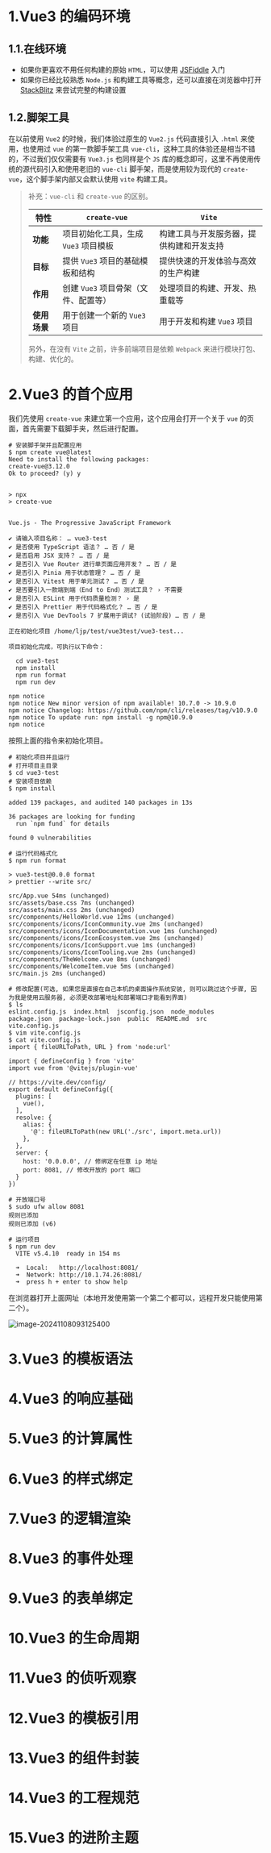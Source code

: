 # 1.Vue3 的编码环境

## 1.1.在线环境

*   如果你更喜欢不用任何构建的原始 `HTML`，可以使用 [JSFiddle](https://jsfiddle.net/yyx990803/2ke1ab0z/) 入门
*   如果你已经比较熟悉 `Node.js` 和构建工具等概念，还可以直接在浏览器中打开 [StackBlitz](https://vite.new/vue) 来尝试完整的构建设置

## 1.2.脚架工具

在以前使用 `Vue2` 的时候，我们体验过原生的 `Vue2.js` 代码直接引入 `.html`  来使用，也使用过 `vue` 的第一款脚手架工具 `vue-cli`，这种工具的体验还是相当不错的，不过我们仅仅需要有 `Vue3.js` 也同样是个 `JS` 库的概念即可，这里不再使用传统的源代码引入和使用老旧的 `vue-cli` 脚手架，而是使用较为现代的 `create-vue`，这个脚手架内部又会默认使用 `vite` 构建工具。

>   补充：`vue-cli` 和 `create-vue` 的区别。
>
>   | 特性         | `create-vue`                         | `Vite`                                   |
>   | ------------ | ------------------------------------ | ---------------------------------------- |
>   | **功能**     | 项目初始化工具，生成 `Vue3` 项目模板 | 构建工具与开发服务器，提供构建和开发支持 |
>   | **目标**     | 提供 `Vue3` 项目的基础模板和结构     | 提供快速的开发体验与高效的生产构建       |
>   | **作用**     | 创建 `Vue3` 项目骨架（文件、配置等） | 处理项目的构建、开发、热重载等           |
>   | **使用场景** | 用于创建一个新的 `Vue3` 项目         | 用于开发和构建 `Vue3` 项目               |
>
>   另外，在没有 `Vite` 之前，许多前端项目是依赖 `Webpack` 来进行模块打包、构建、优化的。

# 2.Vue3 的首个应用

我们先使用 `create-vue` 来建立第一个应用，这个应用会打开一个关于 `vue` 的页面，首先需要下载脚手夹，然后进行配置。

```shell
# 安装脚手架并且配置应用
$ npm create vue@latest
Need to install the following packages:
create-vue@3.12.0
Ok to proceed? (y) y


> npx
> create-vue


Vue.js - The Progressive JavaScript Framework

✔ 请输入项目名称： … vue3-test
✔ 是否使用 TypeScript 语法？ … 否 / 是
✔ 是否启用 JSX 支持？ … 否 / 是
✔ 是否引入 Vue Router 进行单页面应用开发？ … 否 / 是
✔ 是否引入 Pinia 用于状态管理？ … 否 / 是
✔ 是否引入 Vitest 用于单元测试？ … 否 / 是
✔ 是否要引入一款端到端（End to End）测试工具？ › 不需要
✔ 是否引入 ESLint 用于代码质量检测？ › 是
✔ 是否引入 Prettier 用于代码格式化？ … 否 / 是
✔ 是否引入 Vue DevTools 7 扩展用于调试? (试验阶段) … 否 / 是

正在初始化项目 /home/ljp/test/vue3test/vue3-test...

项目初始化完成，可执行以下命令：

  cd vue3-test
  npm install
  npm run format
  npm run dev

npm notice
npm notice New minor version of npm available! 10.7.0 -> 10.9.0
npm notice Changelog: https://github.com/npm/cli/releases/tag/v10.9.0
npm notice To update run: npm install -g npm@10.9.0
npm notice

```

按照上面的指令来初始化项目。

```shell
# 初始化项目并且运行
# 打开项目主目录
$ cd vue3-test
# 安装项目依赖
$ npm install

added 139 packages, and audited 140 packages in 13s

36 packages are looking for funding
  run `npm fund` for details

found 0 vulnerabilities

# 运行代码格式化
$ npm run format

> vue3-test@0.0.0 format
> prettier --write src/

src/App.vue 54ms (unchanged)
src/assets/base.css 7ms (unchanged)
src/assets/main.css 2ms (unchanged)
src/components/HelloWorld.vue 12ms (unchanged)
src/components/icons/IconCommunity.vue 2ms (unchanged)
src/components/icons/IconDocumentation.vue 1ms (unchanged)
src/components/icons/IconEcosystem.vue 2ms (unchanged)
src/components/icons/IconSupport.vue 1ms (unchanged)
src/components/icons/IconTooling.vue 2ms (unchanged)
src/components/TheWelcome.vue 8ms (unchanged)
src/components/WelcomeItem.vue 5ms (unchanged)
src/main.js 2ms (unchanged)

# 修改配置(可选, 如果您是直接在自己本机的桌面操作系统安装, 则可以跳过这个步骤, 因为我是使用云服务器, 必须更改部署地址和部署端口才能看到界面)
$ ls
eslint.config.js  index.html  jsconfig.json  node_modules  package.json  package-lock.json  public  README.md  src  vite.config.js
$ vim vite.config.js 
$ cat vite.config.js 
import { fileURLToPath, URL } from 'node:url'

import { defineConfig } from 'vite'
import vue from '@vitejs/plugin-vue'

// https://vite.dev/config/
export default defineConfig({
  plugins: [
    vue(),
  ],
  resolve: {
    alias: {
      '@': fileURLToPath(new URL('./src', import.meta.url))
    },
  },
  server: {
    host: '0.0.0.0', // 修绑定在任意 ip 地址
    port: 8081, // 修改开放的 port 端口
  }
})

# 开放端口号
$ sudo ufw allow 8081
规则已添加
规则已添加 (v6)

# 运行项目
$ npm run dev
  VITE v5.4.10  ready in 154 ms

  ➜  Local:   http://localhost:8081/
  ➜  Network: http://10.1.74.26:8081/
  ➜  press h + enter to show help
```

在浏览器打开上面网址（本地开发使用第一个第二个都可以，远程开发只能使用第二个）。

![image-20241108093125400](./assets/image-20241108093125400.png)

# 3.Vue3 的模板语法



# 4.Vue3 的响应基础



# 5.Vue3 的计算属性



# 6.Vue3 的样式绑定



#  7.Vue3 的逻辑渲染



# 8.Vue3 的事件处理



# 9.Vue3 的表单绑定



# 10.Vue3 的生命周期



# 11.Vue3 的侦听观察



# 12.Vue3 的模板引用



# 13.Vue3 的组件封装



# 14.Vue3 的工程规范



# 15.Vue3 的进阶主题





